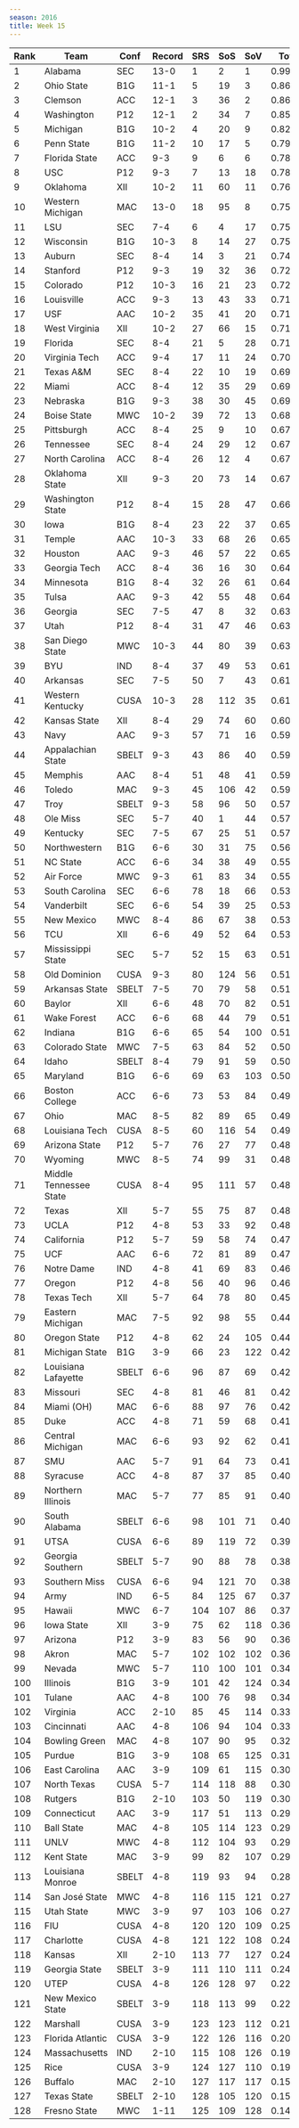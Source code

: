 ```yaml
---
season: 2016
title: Week 15
---
```

<table class="display"><thead><tr><th>Rank</th><th>Team</th><th>Conf</th><th>Record</th><th>SRS</th><th>SoS</th><th>SoV</th><th>Total</th></tr></thead><tbody>
<tr><td>1</td><td>Alabama</td><td>SEC</td><td>13-0</td><td>1</td><td>2</td><td>1</td><td>0.99521</td></tr>
<tr><td>2</td><td>Ohio State</td><td>B1G</td><td>11-1</td><td>5</td><td>19</td><td>3</td><td>0.86964</td></tr>
<tr><td>3</td><td>Clemson</td><td>ACC</td><td>12-1</td><td>3</td><td>36</td><td>2</td><td>0.86576</td></tr>
<tr><td>4</td><td>Washington</td><td>P12</td><td>12-1</td><td>2</td><td>34</td><td>7</td><td>0.85840</td></tr>
<tr><td>5</td><td>Michigan</td><td>B1G</td><td>10-2</td><td>4</td><td>20</td><td>9</td><td>0.82418</td></tr>
<tr><td>6</td><td>Penn State</td><td>B1G</td><td>11-2</td><td>10</td><td>17</td><td>5</td><td>0.79604</td></tr>
<tr><td>7</td><td>Florida State</td><td>ACC</td><td>9-3</td><td>9</td><td>6</td><td>6</td><td>0.78383</td></tr>
<tr><td>8</td><td>USC</td><td>P12</td><td>9-3</td><td>7</td><td>13</td><td>18</td><td>0.78032</td></tr>
<tr><td>9</td><td>Oklahoma</td><td>XII</td><td>10-2</td><td>11</td><td>60</td><td>11</td><td>0.76142</td></tr>
<tr><td>10</td><td>Western Michigan</td><td>MAC</td><td>13-0</td><td>18</td><td>95</td><td>8</td><td>0.75821</td></tr>
<tr><td>11</td><td>LSU</td><td>SEC</td><td>7-4</td><td>6</td><td>4</td><td>17</td><td>0.75178</td></tr>
<tr><td>12</td><td>Wisconsin</td><td>B1G</td><td>10-3</td><td>8</td><td>14</td><td>27</td><td>0.75110</td></tr>
<tr><td>13</td><td>Auburn</td><td>SEC</td><td>8-4</td><td>14</td><td>3</td><td>21</td><td>0.74259</td></tr>
<tr><td>14</td><td>Stanford</td><td>P12</td><td>9-3</td><td>19</td><td>32</td><td>36</td><td>0.72375</td></tr>
<tr><td>15</td><td>Colorado</td><td>P12</td><td>10-3</td><td>16</td><td>21</td><td>23</td><td>0.72273</td></tr>
<tr><td>16</td><td>Louisville</td><td>ACC</td><td>9-3</td><td>13</td><td>43</td><td>33</td><td>0.71956</td></tr>
<tr><td>17</td><td>USF</td><td>AAC</td><td>10-2</td><td>35</td><td>41</td><td>20</td><td>0.71438</td></tr>
<tr><td>18</td><td>West Virginia</td><td>XII</td><td>10-2</td><td>27</td><td>66</td><td>15</td><td>0.71242</td></tr>
<tr><td>19</td><td>Florida</td><td>SEC</td><td>8-4</td><td>21</td><td>5</td><td>28</td><td>0.71054</td></tr>
<tr><td>20</td><td>Virginia Tech</td><td>ACC</td><td>9-4</td><td>17</td><td>11</td><td>24</td><td>0.70614</td></tr>
<tr><td>21</td><td>Texas A&M</td><td>SEC</td><td>8-4</td><td>22</td><td>10</td><td>19</td><td>0.69994</td></tr>
<tr><td>22</td><td>Miami</td><td>ACC</td><td>8-4</td><td>12</td><td>35</td><td>29</td><td>0.69413</td></tr>
<tr><td>23</td><td>Nebraska</td><td>B1G</td><td>9-3</td><td>38</td><td>30</td><td>45</td><td>0.69059</td></tr>
<tr><td>24</td><td>Boise State</td><td>MWC</td><td>10-2</td><td>39</td><td>72</td><td>13</td><td>0.68138</td></tr>
<tr><td>25</td><td>Pittsburgh</td><td>ACC</td><td>8-4</td><td>25</td><td>9</td><td>10</td><td>0.67944</td></tr>
<tr><td>26</td><td>Tennessee</td><td>SEC</td><td>8-4</td><td>24</td><td>29</td><td>12</td><td>0.67780</td></tr>
<tr><td>27</td><td>North Carolina</td><td>ACC</td><td>8-4</td><td>26</td><td>12</td><td>4</td><td>0.67756</td></tr>
<tr><td>28</td><td>Oklahoma State</td><td>XII</td><td>9-3</td><td>20</td><td>73</td><td>14</td><td>0.67164</td></tr>
<tr><td>29</td><td>Washington State</td><td>P12</td><td>8-4</td><td>15</td><td>28</td><td>47</td><td>0.66608</td></tr>
<tr><td>30</td><td>Iowa</td><td>B1G</td><td>8-4</td><td>23</td><td>22</td><td>37</td><td>0.65741</td></tr>
<tr><td>31</td><td>Temple</td><td>AAC</td><td>10-3</td><td>33</td><td>68</td><td>26</td><td>0.65201</td></tr>
<tr><td>32</td><td>Houston</td><td>AAC</td><td>9-3</td><td>46</td><td>57</td><td>22</td><td>0.65164</td></tr>
<tr><td>33</td><td>Georgia Tech</td><td>ACC</td><td>8-4</td><td>36</td><td>16</td><td>30</td><td>0.64939</td></tr>
<tr><td>34</td><td>Minnesota</td><td>B1G</td><td>8-4</td><td>32</td><td>26</td><td>61</td><td>0.64258</td></tr>
<tr><td>35</td><td>Tulsa</td><td>AAC</td><td>9-3</td><td>42</td><td>55</td><td>48</td><td>0.64018</td></tr>
<tr><td>36</td><td>Georgia</td><td>SEC</td><td>7-5</td><td>47</td><td>8</td><td>32</td><td>0.63868</td></tr>
<tr><td>37</td><td>Utah</td><td>P12</td><td>8-4</td><td>31</td><td>47</td><td>46</td><td>0.63476</td></tr>
<tr><td>38</td><td>San Diego State</td><td>MWC</td><td>10-3</td><td>44</td><td>80</td><td>39</td><td>0.63223</td></tr>
<tr><td>39</td><td>BYU</td><td>IND</td><td>8-4</td><td>37</td><td>49</td><td>53</td><td>0.61995</td></tr>
<tr><td>40</td><td>Arkansas</td><td>SEC</td><td>7-5</td><td>50</td><td>7</td><td>43</td><td>0.61747</td></tr>
<tr><td>41</td><td>Western Kentucky</td><td>CUSA</td><td>10-3</td><td>28</td><td>112</td><td>35</td><td>0.61035</td></tr>
<tr><td>42</td><td>Kansas State</td><td>XII</td><td>8-4</td><td>29</td><td>74</td><td>60</td><td>0.60406</td></tr>
<tr><td>43</td><td>Navy</td><td>AAC</td><td>9-3</td><td>57</td><td>71</td><td>16</td><td>0.59962</td></tr>
<tr><td>44</td><td>Appalachian State</td><td>SBELT</td><td>9-3</td><td>43</td><td>86</td><td>40</td><td>0.59949</td></tr>
<tr><td>45</td><td>Memphis</td><td>AAC</td><td>8-4</td><td>51</td><td>48</td><td>41</td><td>0.59731</td></tr>
<tr><td>46</td><td>Toledo</td><td>MAC</td><td>9-3</td><td>45</td><td>106</td><td>42</td><td>0.59424</td></tr>
<tr><td>47</td><td>Troy</td><td>SBELT</td><td>9-3</td><td>58</td><td>96</td><td>50</td><td>0.57995</td></tr>
<tr><td>48</td><td>Ole Miss</td><td>SEC</td><td>5-7</td><td>40</td><td>1</td><td>44</td><td>0.57926</td></tr>
<tr><td>49</td><td>Kentucky</td><td>SEC</td><td>7-5</td><td>67</td><td>25</td><td>51</td><td>0.57903</td></tr>
<tr><td>50</td><td>Northwestern</td><td>B1G</td><td>6-6</td><td>30</td><td>31</td><td>75</td><td>0.56878</td></tr>
<tr><td>51</td><td>NC State</td><td>ACC</td><td>6-6</td><td>34</td><td>38</td><td>49</td><td>0.55780</td></tr>
<tr><td>52</td><td>Air Force</td><td>MWC</td><td>9-3</td><td>61</td><td>83</td><td>34</td><td>0.55534</td></tr>
<tr><td>53</td><td>South Carolina</td><td>SEC</td><td>6-6</td><td>78</td><td>18</td><td>66</td><td>0.53709</td></tr>
<tr><td>54</td><td>Vanderbilt</td><td>SEC</td><td>6-6</td><td>54</td><td>39</td><td>25</td><td>0.53579</td></tr>
<tr><td>55</td><td>New Mexico</td><td>MWC</td><td>8-4</td><td>86</td><td>67</td><td>38</td><td>0.53574</td></tr>
<tr><td>56</td><td>TCU</td><td>XII</td><td>6-6</td><td>49</td><td>52</td><td>64</td><td>0.53491</td></tr>
<tr><td>57</td><td>Mississippi State</td><td>SEC</td><td>5-7</td><td>52</td><td>15</td><td>63</td><td>0.51929</td></tr>
<tr><td>58</td><td>Old Dominion</td><td>CUSA</td><td>9-3</td><td>80</td><td>124</td><td>56</td><td>0.51651</td></tr>
<tr><td>59</td><td>Arkansas State</td><td>SBELT</td><td>7-5</td><td>70</td><td>79</td><td>58</td><td>0.51260</td></tr>
<tr><td>60</td><td>Baylor</td><td>XII</td><td>6-6</td><td>48</td><td>70</td><td>82</td><td>0.51245</td></tr>
<tr><td>61</td><td>Wake Forest</td><td>ACC</td><td>6-6</td><td>68</td><td>44</td><td>79</td><td>0.51127</td></tr>
<tr><td>62</td><td>Indiana</td><td>B1G</td><td>6-6</td><td>65</td><td>54</td><td>100</td><td>0.51001</td></tr>
<tr><td>63</td><td>Colorado State</td><td>MWC</td><td>7-5</td><td>63</td><td>84</td><td>52</td><td>0.50952</td></tr>
<tr><td>64</td><td>Idaho</td><td>SBELT</td><td>8-4</td><td>79</td><td>91</td><td>59</td><td>0.50740</td></tr>
<tr><td>65</td><td>Maryland</td><td>B1G</td><td>6-6</td><td>69</td><td>63</td><td>103</td><td>0.50369</td></tr>
<tr><td>66</td><td>Boston College</td><td>ACC</td><td>6-6</td><td>73</td><td>53</td><td>84</td><td>0.49722</td></tr>
<tr><td>67</td><td>Ohio</td><td>MAC</td><td>8-5</td><td>82</td><td>89</td><td>65</td><td>0.49446</td></tr>
<tr><td>68</td><td>Louisiana Tech</td><td>CUSA</td><td>8-5</td><td>60</td><td>116</td><td>54</td><td>0.49444</td></tr>
<tr><td>69</td><td>Arizona State</td><td>P12</td><td>5-7</td><td>76</td><td>27</td><td>77</td><td>0.48763</td></tr>
<tr><td>70</td><td>Wyoming</td><td>MWC</td><td>8-5</td><td>74</td><td>99</td><td>31</td><td>0.48667</td></tr>
<tr><td>71</td><td>Middle Tennessee State</td><td>CUSA</td><td>8-4</td><td>95</td><td>111</td><td>57</td><td>0.48603</td></tr>
<tr><td>72</td><td>Texas</td><td>XII</td><td>5-7</td><td>55</td><td>75</td><td>87</td><td>0.48389</td></tr>
<tr><td>73</td><td>UCLA</td><td>P12</td><td>4-8</td><td>53</td><td>33</td><td>92</td><td>0.48039</td></tr>
<tr><td>74</td><td>California</td><td>P12</td><td>5-7</td><td>59</td><td>58</td><td>74</td><td>0.47344</td></tr>
<tr><td>75</td><td>UCF</td><td>AAC</td><td>6-6</td><td>72</td><td>81</td><td>89</td><td>0.47116</td></tr>
<tr><td>76</td><td>Notre Dame</td><td>IND</td><td>4-8</td><td>41</td><td>69</td><td>83</td><td>0.46350</td></tr>
<tr><td>77</td><td>Oregon</td><td>P12</td><td>4-8</td><td>56</td><td>40</td><td>96</td><td>0.46277</td></tr>
<tr><td>78</td><td>Texas Tech</td><td>XII</td><td>5-7</td><td>64</td><td>78</td><td>80</td><td>0.45231</td></tr>
<tr><td>79</td><td>Eastern Michigan</td><td>MAC</td><td>7-5</td><td>92</td><td>98</td><td>55</td><td>0.44827</td></tr>
<tr><td>80</td><td>Oregon State</td><td>P12</td><td>4-8</td><td>62</td><td>24</td><td>105</td><td>0.44560</td></tr>
<tr><td>81</td><td>Michigan State</td><td>B1G</td><td>3-9</td><td>66</td><td>23</td><td>122</td><td>0.42346</td></tr>
<tr><td>82</td><td>Louisiana Lafayette</td><td>SBELT</td><td>6-6</td><td>96</td><td>87</td><td>69</td><td>0.42123</td></tr>
<tr><td>83</td><td>Missouri</td><td>SEC</td><td>4-8</td><td>81</td><td>46</td><td>81</td><td>0.42089</td></tr>
<tr><td>84</td><td>Miami (OH)</td><td>MAC</td><td>6-6</td><td>88</td><td>97</td><td>76</td><td>0.42032</td></tr>
<tr><td>85</td><td>Duke</td><td>ACC</td><td>4-8</td><td>71</td><td>59</td><td>68</td><td>0.41882</td></tr>
<tr><td>86</td><td>Central Michigan</td><td>MAC</td><td>6-6</td><td>93</td><td>92</td><td>62</td><td>0.41546</td></tr>
<tr><td>87</td><td>SMU</td><td>AAC</td><td>5-7</td><td>91</td><td>64</td><td>73</td><td>0.41335</td></tr>
<tr><td>88</td><td>Syracuse</td><td>ACC</td><td>4-8</td><td>87</td><td>37</td><td>85</td><td>0.40619</td></tr>
<tr><td>89</td><td>Northern Illinois</td><td>MAC</td><td>5-7</td><td>77</td><td>85</td><td>91</td><td>0.40461</td></tr>
<tr><td>90</td><td>South Alabama</td><td>SBELT</td><td>6-6</td><td>98</td><td>101</td><td>71</td><td>0.40359</td></tr>
<tr><td>91</td><td>UTSA</td><td>CUSA</td><td>6-6</td><td>89</td><td>119</td><td>72</td><td>0.39178</td></tr>
<tr><td>92</td><td>Georgia Southern</td><td>SBELT</td><td>5-7</td><td>90</td><td>88</td><td>78</td><td>0.38820</td></tr>
<tr><td>93</td><td>Southern Miss</td><td>CUSA</td><td>6-6</td><td>94</td><td>121</td><td>70</td><td>0.38716</td></tr>
<tr><td>94</td><td>Army</td><td>IND</td><td>6-5</td><td>84</td><td>125</td><td>67</td><td>0.37902</td></tr>
<tr><td>95</td><td>Hawaii</td><td>MWC</td><td>6-7</td><td>104</td><td>107</td><td>86</td><td>0.37275</td></tr>
<tr><td>96</td><td>Iowa State</td><td>XII</td><td>3-9</td><td>75</td><td>62</td><td>118</td><td>0.36746</td></tr>
<tr><td>97</td><td>Arizona</td><td>P12</td><td>3-9</td><td>83</td><td>56</td><td>90</td><td>0.36677</td></tr>
<tr><td>98</td><td>Akron</td><td>MAC</td><td>5-7</td><td>102</td><td>102</td><td>102</td><td>0.36275</td></tr>
<tr><td>99</td><td>Nevada</td><td>MWC</td><td>5-7</td><td>110</td><td>100</td><td>101</td><td>0.34487</td></tr>
<tr><td>100</td><td>Illinois</td><td>B1G</td><td>3-9</td><td>101</td><td>42</td><td>124</td><td>0.34453</td></tr>
<tr><td>101</td><td>Tulane</td><td>AAC</td><td>4-8</td><td>100</td><td>76</td><td>98</td><td>0.34152</td></tr>
<tr><td>102</td><td>Virginia</td><td>ACC</td><td>2-10</td><td>85</td><td>45</td><td>114</td><td>0.33283</td></tr>
<tr><td>103</td><td>Cincinnati</td><td>AAC</td><td>4-8</td><td>106</td><td>94</td><td>104</td><td>0.33197</td></tr>
<tr><td>104</td><td>Bowling Green</td><td>MAC</td><td>4-8</td><td>107</td><td>90</td><td>95</td><td>0.32099</td></tr>
<tr><td>105</td><td>Purdue</td><td>B1G</td><td>3-9</td><td>108</td><td>65</td><td>125</td><td>0.31292</td></tr>
<tr><td>106</td><td>East Carolina</td><td>AAC</td><td>3-9</td><td>109</td><td>61</td><td>115</td><td>0.30939</td></tr>
<tr><td>107</td><td>North Texas</td><td>CUSA</td><td>5-7</td><td>114</td><td>118</td><td>88</td><td>0.30713</td></tr>
<tr><td>108</td><td>Rutgers</td><td>B1G</td><td>2-10</td><td>103</td><td>50</td><td>119</td><td>0.30062</td></tr>
<tr><td>109</td><td>Connecticut</td><td>AAC</td><td>3-9</td><td>117</td><td>51</td><td>113</td><td>0.29578</td></tr>
<tr><td>110</td><td>Ball State</td><td>MAC</td><td>4-8</td><td>105</td><td>114</td><td>123</td><td>0.29439</td></tr>
<tr><td>111</td><td>UNLV</td><td>MWC</td><td>4-8</td><td>112</td><td>104</td><td>93</td><td>0.29364</td></tr>
<tr><td>112</td><td>Kent State</td><td>MAC</td><td>3-9</td><td>99</td><td>82</td><td>107</td><td>0.29108</td></tr>
<tr><td>113</td><td>Louisiana Monroe</td><td>SBELT</td><td>4-8</td><td>119</td><td>93</td><td>94</td><td>0.28218</td></tr>
<tr><td>114</td><td>San José State</td><td>MWC</td><td>4-8</td><td>116</td><td>115</td><td>121</td><td>0.27686</td></tr>
<tr><td>115</td><td>Utah State</td><td>MWC</td><td>3-9</td><td>97</td><td>103</td><td>106</td><td>0.27584</td></tr>
<tr><td>116</td><td>FIU</td><td>CUSA</td><td>4-8</td><td>120</td><td>120</td><td>109</td><td>0.25231</td></tr>
<tr><td>117</td><td>Charlotte</td><td>CUSA</td><td>4-8</td><td>121</td><td>122</td><td>108</td><td>0.24763</td></tr>
<tr><td>118</td><td>Kansas</td><td>XII</td><td>2-10</td><td>113</td><td>77</td><td>127</td><td>0.24722</td></tr>
<tr><td>119</td><td>Georgia State</td><td>SBELT</td><td>3-9</td><td>111</td><td>110</td><td>111</td><td>0.24368</td></tr>
<tr><td>120</td><td>UTEP</td><td>CUSA</td><td>4-8</td><td>126</td><td>128</td><td>97</td><td>0.22155</td></tr>
<tr><td>121</td><td>New Mexico State</td><td>SBELT</td><td>3-9</td><td>118</td><td>113</td><td>99</td><td>0.22009</td></tr>
<tr><td>122</td><td>Marshall</td><td>CUSA</td><td>3-9</td><td>123</td><td>123</td><td>112</td><td>0.21776</td></tr>
<tr><td>123</td><td>Florida Atlantic</td><td>CUSA</td><td>3-9</td><td>122</td><td>126</td><td>116</td><td>0.20043</td></tr>
<tr><td>124</td><td>Massachusetts</td><td>IND</td><td>2-10</td><td>115</td><td>108</td><td>126</td><td>0.19922</td></tr>
<tr><td>125</td><td>Rice</td><td>CUSA</td><td>3-9</td><td>124</td><td>127</td><td>110</td><td>0.19482</td></tr>
<tr><td>126</td><td>Buffalo</td><td>MAC</td><td>2-10</td><td>127</td><td>117</td><td>117</td><td>0.15664</td></tr>
<tr><td>127</td><td>Texas State</td><td>SBELT</td><td>2-10</td><td>128</td><td>105</td><td>120</td><td>0.15359</td></tr>
<tr><td>128</td><td>Fresno State</td><td>MWC</td><td>1-11</td><td>125</td><td>109</td><td>128</td><td>0.14575</td></tr>
</tbody></table>
